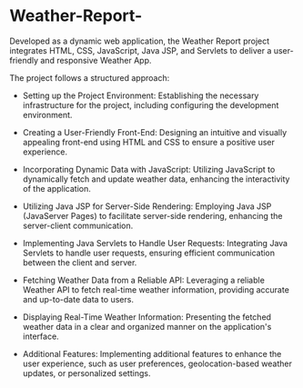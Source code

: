 # Weather-Report-
  Developed as a dynamic web application, the Weather Report project integrates HTML, CSS, JavaScript, Java JSP, and Servlets to deliver a user-friendly and responsive Weather App. 

The project follows a structured approach:

* Setting up the Project Environment: Establishing the necessary infrastructure for the project, including configuring the development environment.

* Creating a User-Friendly Front-End: Designing an intuitive and visually appealing front-end using HTML and CSS to ensure a positive user experience.

* Incorporating Dynamic Data with JavaScript: Utilizing JavaScript to dynamically fetch and update weather data, enhancing the interactivity of the application.

* Utilizing Java JSP for Server-Side Rendering: Employing Java JSP (JavaServer Pages) to facilitate server-side rendering, enhancing the server-client communication.

* Implementing Java Servlets to Handle User Requests: Integrating Java Servlets to handle user requests, ensuring efficient communication between the client and server.

* Fetching Weather Data from a Reliable API: Leveraging a reliable Weather API to fetch real-time weather information, providing accurate and up-to-date data to users.

* Displaying Real-Time Weather Information: Presenting the fetched weather data in a clear and organized manner on the application's interface.

* Additional Features: Implementing additional features to enhance the user experience, such as user preferences, geolocation-based weather updates, or personalized settings.
